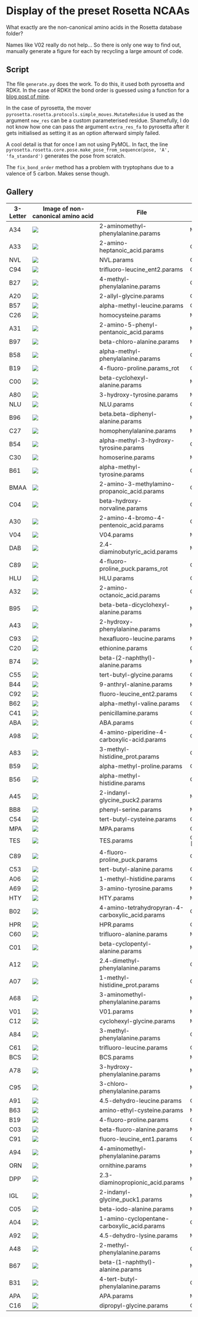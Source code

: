 # Display of the preset Rosetta NCAAs

What exactly are the non-canonical amino acids in the Rosetta database folder?

Names like V02 really do not help... So there is only one way to find out, manually generate a figure for each by recycling a large amount of code.

## Script

The file `generate.py` does the work. To do this, it used both pyrosetta and RDKit. In the case of RDKit the bond order is guessed using a function for a [blog post of mine](https://blog.matteoferla.com/2020/02/guess-bond-order-in-rdkit-by-number-of.html).

In the case of pyrosetta, the mover `pyrosetta.rosetta.protocols.simple_moves.MutateResidue` is used as the argument `new_res` can be a custom parameterised residue. Shamefully, I do not know how one can pass the argument `extra_res_fa` to pyrosetta after it gets initialised as setting it as an option afterward simply failed.

A cool detail is that for once I am not using PyMOL. In fact, the line `pyrosetta.rosetta.core.pose.make_pose_from_sequence(pose, 'A', 'fa_standard')` generates the pose from scratch.

The `fix_bond_order` method has a problem with tryptophans due to a valence of 5 carbon. Makes sense though.

## Gallery

<table>
<thead>
<tr>
<th>3-Letter</th>
<th>&nbsp;Image&nbsp;of&nbsp;non-canonical&nbsp;amino&nbsp;acid</th>
<th>File</th>
<th>SMILES</th>
</tr>
</thead>
<tbody>
<tr><td style=>A34</td><td><img src="svgs/A34.svg"/> </td><td>2-aminomethyl-phenylalanine.params</td><td><code>N[C@@H](Cc1ccccc1C[NH3+])C(=O)[O-]</code></td></tr>
<tr><td style=>A33</td><td><img src="svgs/A33.svg"/> </td><td>2-amino-heptanoic_acid.params</td><td><code>CCCCC[C@H](N)C(=O)[O-]</code></td></tr>
<tr><td style=>NVL</td><td><img src="svgs/NVL.svg"/> </td><td>NVL.params</td><td><code>CCC[C@H](N)C(=O)[O-]</code></td></tr>
<tr><td style=>C94</td><td><img src="svgs/C94.svg"/> </td><td>trifluoro-leucine_ent2.params</td><td><code>CC(C[C@H](N)C(=O)[O-])C(F)(F)F</code></td></tr>
<tr><td style=>B27</td><td><img src="svgs/B27.svg"/> </td><td>4-methyl-phenylalanine.params</td><td><code>Cc1ccc(C[C@H](N)C(=O)[O-])cc1</code></td></tr>
<tr><td style=>A20</td><td><img src="svgs/A20.svg"/> </td><td>2-allyl-glycine.params</td><td><code>C=CC[C@H](N)C(=O)[O-]</code></td></tr>
<tr><td style=>B57</td><td><img src="svgs/B57.svg"/> </td><td>alpha-methyl-leucine.params</td><td><code>CC(C)CC(C)(N)C(=O)[O-]</code></td></tr>
<tr><td style=>C26</td><td><img src="svgs/C26.svg"/> </td><td>homocysteine.params</td><td><code>N[C@@H](CCS)C(=O)[O-]</code></td></tr>
<tr><td style=>A31</td><td><img src="svgs/A31.svg"/> </td><td>2-amino-5-phenyl-pentanoic_acid.params</td><td><code>N[C@@H](CCCc1ccccc1)C(=O)[O-]</code></td></tr>
<tr><td style=>B97</td><td><img src="svgs/B97.svg"/> </td><td>beta-chloro-alanine.params</td><td><code>N[C@@H](CCl)C(=O)[O-]</code></td></tr>
<tr><td style=>B58</td><td><img src="svgs/B58.svg"/> </td><td>alpha-methyl-phenylalanine.params</td><td><code>CC(N)(Cc1ccccc1)C(=O)[O-]</code></td></tr>
<tr><td style=>B19</td><td><img src="svgs/B19.svg"/> </td><td>4-fluoro-proline.params_rot</td><td><code>CC(F)C[C@H](N)C(=O)[O-]</code></td></tr>
<tr><td style=>C00</td><td><img src="svgs/C00.svg"/> </td><td>beta-cyclohexyl-alanine.params</td><td><code>N[C@@H](CC1CCCCC1)C(=O)[O-]</code></td></tr>
<tr><td style=>A80</td><td><img src="svgs/A80.svg"/> </td><td>3-hydroxy-tyrosine.params</td><td><code>N[C@@H](Cc1ccc(O)c(O)c1)C(=O)[O-]</code></td></tr>
<tr><td style=>NLU</td><td><img src="svgs/NLU.svg"/> </td><td>NLU.params</td><td><code>CCCC[C@H](N)C(=O)[O-]</code></td></tr>
<tr><td style=>B96</td><td><img src="svgs/B96.svg"/> </td><td>beta.beta-diphenyl-alanine.params</td><td><code>N[C@H](C(=O)[O-])C(c1ccccc1)c1ccccc1</code></td></tr>
<tr><td style=>C27</td><td><img src="svgs/C27.svg"/> </td><td>homophenylalanine.params</td><td><code>N[C@@H](CCc1ccccc1)C(=O)[O-]</code></td></tr>
<tr><td style=>B54</td><td><img src="svgs/B54.svg"/> </td><td>alpha-methyl-3-hydroxy-tyrosine.params</td><td><code>CC(N)(Cc1ccc(O)c(O)c1)C(=O)[O-]</code></td></tr>
<tr><td style=>C30</td><td><img src="svgs/C30.svg"/> </td><td>homoserine.params</td><td><code>N[C@@H](CCO)C(=O)[O-]</code></td></tr>
<tr><td style=>B61</td><td><img src="svgs/B61.svg"/> </td><td>alpha-methyl-tyrosine.params</td><td><code>CC(N)(Cc1ccc(O)cc1)C(=O)[O-]</code></td></tr>
<tr><td style=>BMAA</td><td><img src="svgs/BMAA.svg"/> </td><td>2-amino-3-methylamino-propanoic_acid.params</td><td><code>C[NH2+]C[C@H](N)C(=O)[O-]</code></td></tr>
<tr><td style=>C04</td><td><img src="svgs/C04.svg"/> </td><td>beta-hydroxy-norvaline.params</td><td><code>CCC(O)[C@H](N)C(=O)[O-]</code></td></tr>
<tr><td style=>A30</td><td><img src="svgs/A30.svg"/> </td><td>2-amino-4-bromo-4-pentenoic_acid.params</td><td><code>C=C(Br)C[C@H](N)C(=O)[O-]</code></td></tr>
<tr><td style=>V04</td><td><img src="svgs/V04.svg"/> </td><td>V04.params</td><td><code>N[C@H](C(=O)[O-])C(O)c1ccc(O)c(Cl)c1</code></td></tr>
<tr><td style=>DAB</td><td><img src="svgs/DAB.svg"/> </td><td>2.4-diaminobutyric_acid.params</td><td><code>N[C@@H](CC[NH3+])C(=O)[O-]</code></td></tr>
<tr><td style=>C89</td><td><img src="svgs/C89.svg"/> </td><td>4-fluoro-proline_puck.params_rot</td><td><code>CC(F)C[C@H](N)C(=O)[O-]</code></td></tr>
<tr><td style=>HLU</td><td><img src="svgs/HLU.svg"/> </td><td>HLU.params</td><td><code>CC(C)CC[C@H](N)C(=O)[O-]</code></td></tr>
<tr><td style=>A32</td><td><img src="svgs/A32.svg"/> </td><td>2-amino-octanoic_acid.params</td><td><code>CCCCCC[C@H](N)C(=O)[O-]</code></td></tr>
<tr><td style=>B95</td><td><img src="svgs/B95.svg"/> </td><td>beta-beta-dicyclohexyl-alanine.params</td><td><code>N[C@H](C(=O)[O-])C(C1CCCCC1)C1CCCCC1</code></td></tr>
<tr><td style=>A43</td><td><img src="svgs/A43.svg"/> </td><td>2-hydroxy-phenylalanine.params</td><td><code>N[C@@H](Cc1ccccc1O)C(=O)[O-]</code></td></tr>
<tr><td style=>C93</td><td><img src="svgs/C93.svg"/> </td><td>hexafluoro-leucine.params</td><td><code>N[C@@H](CC(C(F)(F)F)C(F)(F)F)C(=O)[O-]</code></td></tr>
<tr><td style=>C20</td><td><img src="svgs/C20.svg"/> </td><td>ethionine.params</td><td><code>CCSCC[C@H](N)C(=O)[O-]</code></td></tr>
<tr><td style=>B74</td><td><img src="svgs/B74.svg"/> </td><td>beta-(2-naphthyl)-alanine.params</td><td><code>N[C@@H](Cc1ccc2ccccc2c1)C(=O)[O-]</code></td></tr>
<tr><td style=>C55</td><td><img src="svgs/C55.svg"/> </td><td>tert-butyl-glycine.params</td><td><code>CC(C)(C)[C@H](N)C(=O)[O-]</code></td></tr>
<tr><td style=>B44</td><td><img src="svgs/B44.svg"/> </td><td>9-anthryl-alanine.params</td><td><code>N[C@@H](Cc1c2ccccc2cc2ccccc12)C(=O)[O-]</code></td></tr>
<tr><td style=>C92</td><td><img src="svgs/C92.svg"/> </td><td>fluoro-leucine_ent2.params</td><td><code>CC(CF)C[C@H](N)C(=O)[O-]</code></td></tr>
<tr><td style=>B62</td><td><img src="svgs/B62.svg"/> </td><td>alpha-methyl-valine.params</td><td><code>CC(C)C(C)(N)C(=O)[O-]</code></td></tr>
<tr><td style=>C41</td><td><img src="svgs/C41.svg"/> </td><td>penicillamine.params</td><td><code>CC(C)(S)[C@H](N)C(=O)[O-]</code></td></tr>
<tr><td style=>ABA</td><td><img src="svgs/ABA.svg"/> </td><td>ABA.params</td><td><code>CC[C@H](N)C(=O)[O-]</code></td></tr>
<tr><td style=>A98</td><td><img src="svgs/A98.svg"/> </td><td>4-amino-piperidine-4-carboxylic-acid.params</td><td><code>C[NH2+]CCC(C)(N)C(=O)[O-]</code></td></tr>
<tr><td style=>A83</td><td><img src="svgs/A83.svg"/> </td><td>3-methyl-histidine_prot.params</td><td><code>CN1CNC=C1C[C@H](N)C(=O)[O-]</code></td></tr>
<tr><td style=>B59</td><td><img src="svgs/B59.svg"/> </td><td>alpha-methyl-proline.params</td><td><code>CCCC(C)(N)C(=O)[O-]</code></td></tr>
<tr><td style=>B56</td><td><img src="svgs/B56.svg"/> </td><td>alpha-methyl-histidine.params</td><td><code>CC(N)(Cc1c[nH]cn1)C(=O)[O-]</code></td></tr>
<tr><td style=>A45</td><td><img src="svgs/A45.svg"/> </td><td>2-indanyl-glycine_puck2.params</td><td><code>N[C@H](C(=O)[O-])C1Cc2ccccc2C1</code></td></tr>
<tr><td style=>BB8</td><td><img src="svgs/BB8.svg"/> </td><td>phenyl-serine.params</td><td><code>N[C@H](C(=O)[O-])C(O)c1ccccc1</code></td></tr>
<tr><td style=>C54</td><td><img src="svgs/C54.svg"/> </td><td>tert-butyl-cysteine.params</td><td><code>CC(C)(C)SC[C@H](N)C(=O)[O-]</code></td></tr>
<tr><td style=>MPA</td><td><img src="svgs/MPA.svg"/> </td><td>MPA.params</td><td><code>Cc1ccc(C[C@H](N)C(=O)[O-])cc1</code></td></tr>
<tr><td style=>TES</td><td><img src="svgs/TES.svg"/> </td><td>TES.params</td><td><code>CC(=O)NC1C(NC(=O)C[C@H](N)C(=O)[O-])OC(CO)C(OC2OC(CO)C(OC3OC(COC4OC(COC5OC(CO)C(O)C(O)C5O)C(O)C(OC5OC(CO)C(O)C(O)C5O)C4O)C(O)C(OC4OC(CO)C(O)C(O)C4O)C3O)C(O)C2NC(C)=O)C1O</code></td></tr>
<tr><td style=>C89</td><td><img src="svgs/C89.svg"/> </td><td>4-fluoro-proline_puck.params</td><td><code>CC(F)C[C@H](N)C(=O)[O-]</code></td></tr>
<tr><td style=>C53</td><td><img src="svgs/C53.svg"/> </td><td>tert-butyl-alanine.params</td><td><code>CC(C)(C)C[C@H](N)C(=O)[O-]</code></td></tr>
<tr><td style=>A06</td><td><img src="svgs/A06.svg"/> </td><td>1-methyl-histidine.params</td><td><code>Cn1cnc(C[C@H](N)C(=O)[O-])c1</code></td></tr>
<tr><td style=>A69</td><td><img src="svgs/A69.svg"/> </td><td>3-amino-tyrosine.params</td><td><code>Nc1cc(C[C@H](N)C(=O)[O-])ccc1O</code></td></tr>
<tr><td style=>HTY</td><td><img src="svgs/HTY.svg"/> </td><td>HTY.params</td><td><code>N[C@@H](Cc1ccc(O)cc1O)C(=O)[O-]</code></td></tr>
<tr><td style=>B02</td><td><img src="svgs/B02.svg"/> </td><td>4-amino-tetrahydropyran-4-carboxylic_acid.params</td><td><code>COCCC(C)(N)C(=O)[O-]</code></td></tr>
<tr><td style=>HPR</td><td><img src="svgs/HPR.svg"/> </td><td>HPR.params</td><td><code>CC(O)C[C@H](N)C(=O)[O-]</code></td></tr>
<tr><td style=>C60</td><td><img src="svgs/C60.svg"/> </td><td>trifluoro-alanine.params</td><td><code>N[C@H](C(=O)[O-])C(F)(F)F</code></td></tr>
<tr><td style=>C01</td><td><img src="svgs/C01.svg"/> </td><td>beta-cyclopentyl-alanine.params</td><td><code>N[C@@H](CC1CCCC1)C(=O)[O-]</code></td></tr>
<tr><td style=>A12</td><td><img src="svgs/A12.svg"/> </td><td>2.4-dimethyl-phenylalanine.params</td><td><code>Cc1ccc(C[C@H](N)C(=O)[O-])c(C)c1</code></td></tr>
<tr><td style=>A07</td><td><img src="svgs/A07.svg"/> </td><td>1-methyl-histidine_prot.params</td><td><code>CN1C=C(C[C@H](N)C(=O)[O-])NC1</code></td></tr>
<tr><td style=>A68</td><td><img src="svgs/A68.svg"/> </td><td>3-aminomethyl-phenylalanine.params</td><td><code>N[C@@H](Cc1cccc(C[NH3+])c1)C(=O)[O-]</code></td></tr>
<tr><td style=>V01</td><td><img src="svgs/V01.svg"/> </td><td>V01.params</td><td><code>N[C@H](C(=O)[O-])C(O)c1ccc(O)c(Cl)c1</code></td></tr>
<tr><td style=>C12</td><td><img src="svgs/C12.svg"/> </td><td>cyclohexyl-glycine.params</td><td><code>N[C@H](C(=O)[O-])C1CCCCC1</code></td></tr>
<tr><td style=>A84</td><td><img src="svgs/A84.svg"/> </td><td>3-methyl-phenylalanine.params</td><td><code>Cc1cccc(C[C@H](N)C(=O)[O-])c1</code></td></tr>
<tr><td style=>C61</td><td><img src="svgs/C61.svg"/> </td><td>trifluoro-leucine.params</td><td><code>CC(C[C@H](N)C(=O)[O-])C(F)(F)F</code></td></tr>
<tr><td style=>BCS</td><td><img src="svgs/BCS.svg"/> </td><td>BCS.params</td><td><code>N[C@@H](CSCc1ccccc1)C(=O)[O-]</code></td></tr>
<tr><td style=>A78</td><td><img src="svgs/A78.svg"/> </td><td>3-hydroxy-phenylalanine.params</td><td><code>N[C@@H](Cc1cccc(O)c1)C(=O)[O-]</code></td></tr>
<tr><td style=>C95</td><td><img src="svgs/C95.svg"/> </td><td>3-chloro-phenylalanine.params</td><td><code>N[C@@H](Cc1cccc(Cl)c1)C(=O)[O-]</code></td></tr>
<tr><td style=>A91</td><td><img src="svgs/A91.svg"/> </td><td>4.5-dehydro-leucine.params</td><td><code>C=C(C)C[C@H](N)C(=O)[O-]</code></td></tr>
<tr><td style=>B63</td><td><img src="svgs/B63.svg"/> </td><td>amino-ethyl-cysteine.params</td><td><code>N[C@@H](CSCC[NH3+])C(=O)[O-]</code></td></tr>
<tr><td style=>B19</td><td><img src="svgs/B19.svg"/> </td><td>4-fluoro-proline.params</td><td><code>CC(F)C[C@H](N)C(=O)[O-]</code></td></tr>
<tr><td style=>C03</td><td><img src="svgs/C03.svg"/> </td><td>beta-fluoro-alanine.params</td><td><code>N[C@@H](CF)C(=O)[O-]</code></td></tr>
<tr><td style=>C91</td><td><img src="svgs/C91.svg"/> </td><td>fluoro-leucine_ent1.params</td><td><code>CC(CF)C[C@H](N)C(=O)[O-]</code></td></tr>
<tr><td style=>A94</td><td><img src="svgs/A94.svg"/> </td><td>4-aminomethyl-phenylalanine.params</td><td><code>N[C@@H](Cc1ccc(C[NH3+])cc1)C(=O)[O-]</code></td></tr>
<tr><td style=>ORN</td><td><img src="svgs/ORN.svg"/> </td><td>ornithine.params</td><td><code>N[C@@H](CCC[NH3+])C(=O)[O-]</code></td></tr>
<tr><td style=>DPP</td><td><img src="svgs/DPP.svg"/> </td><td>2.3-diaminopropionic_acid.params</td><td><code>N[C@@H](C[NH3+])C(=O)[O-]</code></td></tr>
<tr><td style=>IGL</td><td><img src="svgs/IGL.svg"/> </td><td>2-indanyl-glycine_puck1.params</td><td><code>N[C@H](C(=O)[O-])C1Cc2ccccc2C1</code></td></tr>
<tr><td style=>C05</td><td><img src="svgs/C05.svg"/> </td><td>beta-iodo-alanine.params</td><td><code>N[C@@H](CI)C(=O)[O-]</code></td></tr>
<tr><td style=>A04</td><td><img src="svgs/A04.svg"/> </td><td>1-amino-cyclopentane-carboxylic_acid.params</td><td><code>CCCC(C)(N)C(=O)[O-]</code></td></tr>
<tr><td style=>A92</td><td><img src="svgs/A92.svg"/> </td><td>4.5-dehydro-lysine.params</td><td><code>N[C@@H](CC=CC[NH3+])C(=O)[O-]</code></td></tr>
<tr><td style=>A48</td><td><img src="svgs/A48.svg"/> </td><td>2-methyl-phenylalanine.params</td><td><code>Cc1ccccc1C[C@H](N)C(=O)[O-]</code></td></tr>
<tr><td style=>B67</td><td><img src="svgs/B67.svg"/> </td><td>beta-(1-naphthyl)-alanine.params</td><td><code>N[C@@H](Cc1cccc2ccccc12)C(=O)[O-]</code></td></tr>
<tr><td style=>B31</td><td><img src="svgs/B31.svg"/> </td><td>4-tert-butyl-phenylalanine.params</td><td><code>CC(C)(C)c1ccc(C[C@H](N)C(=O)[O-])cc1</code></td></tr>
<tr><td style=>APA</td><td><img src="svgs/APA.svg"/> </td><td>APA.params</td><td><code>Nc1ccc(C[C@H](N)C(=O)[O-])cc1</code></td></tr>
<tr><td style=>C16</td><td><img src="svgs/C16.svg"/> </td><td>dipropyl-glycine.params</td><td><code>CC.CCCC(C)(N)C(=O)[O-]</code></td></tr>
</tbody>
</table>